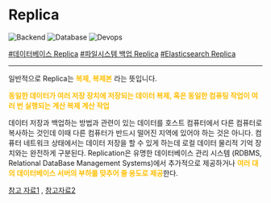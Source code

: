 # Replica


![Backend](https://raw.githubusercontent.com/meotitda/DICTIONARY/master/2TAT1C/Label_Backend.png)
![Database](https://raw.githubusercontent.com/meotitda/DICTIONARY/master/2TAT1C/Label_Database.png)
![Devops](https://raw.githubusercontent.com/meotitda/DICTIONARY/master/2TAT1C/Label_Devops.png)

<a href="https://www.google.com/search?q=%EB%8D%B0%EC%9D%B4%ED%84%B0%EB%B2%A0%EC%9D%B4%EC%8A%A4+Replica&oq=%EB%8D%B0%EC%9D%B4%ED%84%B0%EB%B2%A0%EC%9D%B4%EC%8A%A4+Replica&aqs=chrome..69i57j0.202j0j4&sourceid=chrome&ie=UTF-8">#데이터베이스 Replica</a>
<a href="https://www.google.com/search?sxsrf=ALeKk01Yzr7GsAcm3--yeM90xP6Bl9oaAw%3A1604572756529&ei=VNajX5PQH8mh-Qbf-oSAAQ&q=%ED%8C%8C%EC%9D%BC%EC%8B%9C%EC%8A%A4%ED%85%9C+Replica&oq=%ED%8C%8C%EC%9D%BC%EC%8B%9C%EC%8A%A4%ED%85%9C+Replica&gs_lcp=CgZwc3ktYWIQAzoECAAQR1CygANYm4wDYI-NA2gCcAN4BIABoQKIAaETkgEGMi4xMi4xmAEAoAEBqgEHZ3dzLXdpesgBCMABAQ&sclient=psy-ab&ved=0ahUKEwiTyqypm-vsAhXJUN4KHV89ARAQ4dUDCA0&uact=5">#파일시스템 백업 Replica</a>
<a href="">#Elasticsearch Replica</a>

---

일반적으로 Replica는 <span style="color:#FFBF00; font-weight:bold;">복제, 복제본</span> 라는 뜻입니다.

<span style="color:#FFBF00; font-weight:bold;">동일한 데이터가 여러 저장 장치에 저장되는 데이터 복제, 혹은 동일한 컴퓨팅 작업이 여러 번 실행되는 계산 복제 계산 작업</span>

데이터 저장과 백업하는 방법과 관련이 있는 데이터를 호스트 컴퓨터에서 다른 컴퓨터로 복사하는 것인데 이때 다른 컴퓨터가 반드시 떨어진 지역에 있어야 하는 것은 아니다. 컴퓨터 네트워크 상태에서는 데이터 저장을 할 수 있게 하는데 로컬 데이터 물리적 기억 장치와는 완전하게 구분된다. Replication은 유명한 데이터베이스 관리 시스템 (RDBMS, Relational DataBase Management Systems)에서 추가적으로 제공하거나 <span style="color:#FFBF00; font-weight:bold;">여러 대의 데이터베이스 서버의 부하를 맞추어 줄 용도로 제공</span>한다.

<a href="https://ko.wikipedia.org/wiki/%EB%A0%88%ED%94%8C%EB%A6%AC%EC%BC%80%EC%9D%B4%EC%85%98">참고 자료1</a>
, <a href="https://en.wikipedia.org/wiki/Replication_(computing)">참고자료2</a>

